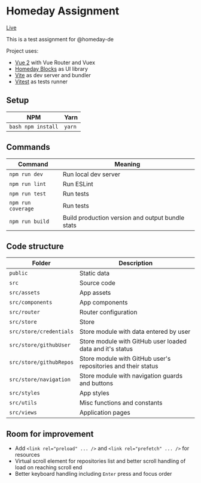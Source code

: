 # Homeday Assignment

[Live](https://homeday-assignment.vercel.app/)

This is a test assignment for @homeday-de

Project uses:
* [Vue 2](https://v2.vuejs.org/) with Vue Router and Vuex
* [Homeday Blocks](https://blocks.homeday.dev/) as UI library
* [Vite](https://vitejs.dev/) as dev server and bundler
* [Vitest](https://vitest.dev/) as tests runner

## Setup
|NPM|Yarn|
|--|--|
|<code>bash npm install</code>|<code>yarn</code>|

## Commands
|Command|Meaning|
|--|--|
|`npm run dev`|Run local dev server|
|`npm run lint`|Run ESLint|
|`npm run test`|Run tests|
|`npm run coverage`|Run tests|
|`npm run build`|Build production version and output bundle stats|

## Code structure
|Folder|Description|
|--|--|
|`public`|Static data|
|`src`|Source code|
|`src/assets`|App assets|
|`src/components`|App components|
|`src/router`|Router configuration|
|`src/store`|Store|
|`src/store/credentials`|Store module with data entered by user|
|`src/store/githubUser`|Store module with GitHub user loaded data and it's status|
|`src/store/githubRepos`|Store module with GitHub user's repositories and their status|
|`src/store/navigation`|Store module with navigation guards and buttons|
|`src/styles`|App styles|
|`src/utils`|Misc functions and constants|
|`src/views`|Application pages|

## Room for improvement
* Add `<link rel="preload" ... />` and `<link rel="prefetch" ... />` for resources
* Virtual scroll element for repositories list and better scroll handling of load on reaching scroll end
* Better keyboard handling including `Enter` press and focus order
